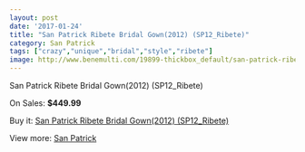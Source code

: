 ```yaml
---
layout: post
date: '2017-01-24'
title: "San Patrick Ribete Bridal Gown(2012) (SP12_Ribete)"
category: San Patrick
tags: ["crazy","unique","bridal","style","ribete"]
image: http://www.benemulti.com/19899-thickbox_default/san-patrick-ribete-bridal-gown2012-sp12ribete.jpg
---
```

San Patrick Ribete Bridal Gown(2012) (SP12_Ribete)

On Sales: **$449.99**
<a href="https://www.benemulti.com/en/san-patrick/7501-san-patrick-ribete-bridal-gown2012-sp12ribete.html"><amp-img layout="responsive" width="600" height="600" src="//www.benemulti.com/19899-thickbox_default/san-patrick-ribete-bridal-gown2012-sp12ribete.jpg" alt="San Patrick Ribete Bridal Gown(2012) (SP12_Ribete) 0" /></a>
<a href="https://www.benemulti.com/en/san-patrick/7501-san-patrick-ribete-bridal-gown2012-sp12ribete.html"><amp-img layout="responsive" width="600" height="600" src="//www.benemulti.com/19901-thickbox_default/san-patrick-ribete-bridal-gown2012-sp12ribete.jpg" alt="San Patrick Ribete Bridal Gown(2012) (SP12_Ribete) 1" /></a>
<a href="https://www.benemulti.com/en/san-patrick/7501-san-patrick-ribete-bridal-gown2012-sp12ribete.html"><amp-img layout="responsive" width="600" height="600" src="//www.benemulti.com/19900-thickbox_default/san-patrick-ribete-bridal-gown2012-sp12ribete.jpg" alt="San Patrick Ribete Bridal Gown(2012) (SP12_Ribete) 2" /></a>

Buy it: [San Patrick Ribete Bridal Gown(2012) (SP12_Ribete)](https://www.benemulti.com/en/san-patrick/7501-san-patrick-ribete-bridal-gown2012-sp12ribete.html "San Patrick Ribete Bridal Gown(2012) (SP12_Ribete)")

View more: [San Patrick](https://www.benemulti.com/en/61-san-patrick "San Patrick")